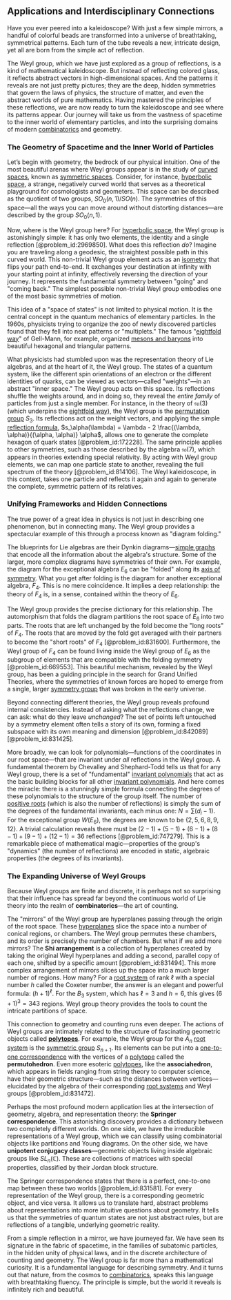 ## Applications and Interdisciplinary Connections

Have you ever peered into a kaleidoscope? With just a few simple mirrors, a handful of colorful beads are transformed into a universe of breathtaking, symmetrical patterns. Each turn of the tube reveals a new, intricate design, yet all are born from the simple act of reflection.

The Weyl group, which we have just explored as a group of reflections, is a kind of mathematical kaleidoscope. But instead of reflecting colored glass, it reflects abstract vectors in high-dimensional spaces. And the patterns it reveals are not just pretty pictures; they are the deep, hidden symmetries that govern the laws of physics, the structure of matter, and even the abstract worlds of pure mathematics. Having mastered the principles of these reflections, we are now ready to turn the kaleidoscope and see where its patterns appear. Our journey will take us from the vastness of spacetime to the inner world of elementary particles, and into the surprising domains of modern [combinatorics](@article_id:143849) and geometry.

### The Geometry of Spacetime and the Inner World of Particles

Let’s begin with geometry, the bedrock of our physical intuition. One of the most beautiful arenas where Weyl groups appear is in the study of [curved spaces](@article_id:203841), known as [symmetric spaces](@article_id:181296). Consider, for instance, [hyperbolic space](@article_id:267598), a strange, negatively curved world that serves as a theoretical playground for cosmologists and geometers. This space can be described as the quotient of two groups, $SO_0(n,1)/SO(n)$. The symmetries of this space—all the ways you can move around without distorting distances—are described by the group $SO_0(n,1)$.

Now, where is the Weyl group here? For [hyperbolic space](@article_id:267598), the Weyl group is astonishingly simple: it has only two elements, the identity and a single reflection [@problem_id:2969850]. What does this reflection *do*? Imagine you are traveling along a geodesic, the straightest possible path in this curved world. This non-trivial Weyl group element acts as an [isometry](@article_id:150387) that flips your path end-to-end. It exchanges your destination at infinity with your starting point at infinity, effectively reversing the direction of your journey. It represents the fundamental symmetry between "going" and "coming back." The simplest possible non-trivial Weyl group embodies one of the most basic symmetries of motion.

This idea of a "space of states" is not limited to physical motion. It is the central concept in the quantum mechanics of elementary particles. In the 1960s, physicists trying to organize the zoo of newly discovered particles found that they fell into neat patterns or "multiplets." The famous "[eightfold way](@article_id:139221)" of Gell-Mann, for example, organized [mesons and baryons](@article_id:157834) into beautiful hexagonal and triangular patterns.

What physicists had stumbled upon was the representation theory of Lie algebras, and at the heart of it, the Weyl group. The states of a quantum system, like the different spin orientations of an electron or the different identities of quarks, can be viewed as vectors—called "weights"—in an abstract "inner space." The Weyl group acts on this space. Its reflections shuffle the weights around, and in doing so, they reveal the *entire family* of particles from just a single member. For instance, in the theory of $\mathfrak{su}(3)$ (which underpins the [eightfold way](@article_id:139221)), the Weyl group is the [permutation group](@article_id:145654) $S_3$. Its reflections act on the weight vectors, and applying the simple [reflection formula](@article_id:198347), $s_\alpha(\lambda) = \lambda - 2 \frac{(\lambda, \alpha)}{(\alpha, \alpha)} \alpha$, allows one to generate the complete hexagon of quark states [@problem_id:172228]. The same principle applies to other symmetries, such as those described by the algebra $\mathfrak{so}(7)$, which appears in theories extending special relativity. By acting with Weyl group elements, we can map one particle state to another, revealing the full spectrum of the theory [@problem_id:814106]. The Weyl kaleidoscope, in this context, takes one particle and reflects it again and again to generate the complete, symmetric pattern of its relatives.

### Unifying Frameworks and Hidden Connections

The true power of a great idea in physics is not just in describing one phenomenon, but in connecting many. The Weyl group provides a spectacular example of this through a process known as "diagram folding."

The blueprints for Lie algebras are their Dynkin diagrams—[simple graphs](@article_id:274388) that encode all the information about the algebra's structure. Some of the larger, more complex diagrams have symmetries of their own. For example, the diagram for the exceptional algebra $E_6$ can be "folded" along its [axis of symmetry](@article_id:176805). What you get after folding is the diagram for another exceptional algebra, $F_4$. This is no mere coincidence. It implies a deep relationship: the theory of $F_4$ is, in a sense, contained within the theory of $E_6$.

The Weyl group provides the precise dictionary for this relationship. The automorphism that folds the diagram partitions the root space of $E_6$ into two parts. The roots that are left unchanged by the fold become the "long roots" of $F_4$. The roots that are moved by the fold get averaged with their partners to become the "short roots" of $F_4$ [@problem_id:831600]. Furthermore, the Weyl group of $F_4$ can be found living inside the Weyl group of $E_6$ as the subgroup of elements that are compatible with the folding symmetry [@problem_id:669553]. This beautiful mechanism, revealed by the Weyl group, has been a guiding principle in the search for Grand Unified Theories, where the symmetries of known forces are hoped to emerge from a single, larger [symmetry group](@article_id:138068) that was broken in the early universe.

Beyond connecting different theories, the Weyl group reveals profound internal consistencies. Instead of asking what the reflections change, we can ask: what do they leave *unchanged*? The set of points left untouched by a symmetry element often tells a story of its own, forming a fixed subspace with its own meaning and dimension [@problem_id:842089] [@problem_id:831425].

More broadly, we can look for polynomials—functions of the coordinates in our root space—that are invariant under *all* reflections in the Weyl group. A fundamental theorem by Chevalley and Shephard-Todd tells us that for any Weyl group, there is a set of "fundamental" [invariant polynomials](@article_id:266443) that act as the basic building blocks for all other [invariant polynomials](@article_id:266443). And here comes the miracle: there is a stunningly simple formula connecting the degrees of these polynomials to the structure of the group itself. The number of [positive roots](@article_id:198770) (which is also the number of reflections) is simply the sum of the degrees of the fundamental invariants, each minus one: $N = \sum (d_i - 1)$. For the exceptional group $W(E_6)$, the degrees are known to be $\{2, 5, 6, 8, 9, 12\}$. A trivial calculation reveals there must be $(2-1)+(5-1)+(6-1)+(8-1)+(9-1)+(12-1) = 36$ reflections [@problem_id:747279]. This is a remarkable piece of mathematical magic—properties of the group's "dynamics" (the number of reflections) are encoded in static, algebraic properties (the degrees of its invariants).

### The Expanding Universe of Weyl Groups

Because Weyl groups are finite and discrete, it is perhaps not so surprising that their influence has spread far beyond the continuous world of Lie theory into the realm of **combinatorics**—the art of counting.

The "mirrors" of the Weyl group are hyperplanes passing through the origin of the root space. These [hyperplanes](@article_id:267550) slice the space into a number of conical regions, or chambers. The Weyl group permutes these chambers, and its order is precisely the number of chambers. But what if we add more mirrors? The **Shi arrangement** is a collection of hyperplanes created by taking the original Weyl hyperplanes and adding a second, parallel copy of each one, shifted by a specific amount [@problem_id:831494]. This more complex arrangement of mirrors slices up the space into a much larger number of regions. How many? For a [root system](@article_id:201668) of rank $\ell$ with a special number $h$ called the Coxeter number, the answer is an elegant and powerful formula: $(h+1)^\ell$. For the $B_3$ system, which has $\ell=3$ and $h=6$, this gives $(6+1)^3 = 343$ regions. Weyl group theory provides the tools to count the intricate partitions of space.

This connection to geometry and counting runs even deeper. The actions of Weyl groups are intimately related to the structure of fascinating geometric objects called **[polytopes](@article_id:635095)**. For example, the Weyl group for the $A_n$ [root system](@article_id:201668) is the [symmetric group](@article_id:141761) $S_{n+1}$. Its elements can be put into a [one-to-one correspondence](@article_id:143441) with the vertices of a [polytope](@article_id:635309) called the **permutohedron**. Even more esoteric [polytopes](@article_id:635095), like the **associahedron**, which appears in fields ranging from string theory to computer science, have their geometric structure—such as the distances between vertices—elucidated by the algebra of their corresponding [root systems](@article_id:198476) and Weyl groups [@problem_id:831472].

Perhaps the most profound modern application lies at the intersection of geometry, algebra, and representation theory: the **Springer correspondence**. This astonishing discovery provides a dictionary between two completely different worlds. On one side, we have the irreducible representations of a Weyl group, which we can classify using combinatorial objects like partitions and Young diagrams. On the other side, we have **unipotent conjugacy classes**—geometric objects living inside algebraic groups like $SL_n(\mathbb{C})$. These are collections of matrices with special properties, classified by their Jordan block structure.

The Springer correspondence states that there is a perfect, one-to-one map between these two worlds [@problem_id:831581]. For every representation of the Weyl group, there is a corresponding geometric object, and vice versa. It allows us to translate hard, abstract problems about representations into more intuitive questions about geometry. It tells us that the symmetries of quantum states are not just abstract rules, but are reflections of a tangible, underlying geometric reality.

From a simple reflection in a mirror, we have journeyed far. We have seen its signature in the fabric of spacetime, in the families of subatomic particles, in the hidden unity of physical laws, and in the discrete architecture of counting and geometry. The Weyl group is far more than a mathematical curiosity. It is a fundamental language for describing symmetry. And it turns out that nature, from the cosmos to [combinatorics](@article_id:143849), speaks this language with breathtaking fluency. The principle is simple, but the world it reveals is infinitely rich and beautiful.